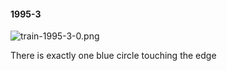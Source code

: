 #### 1995-3
![train-1995-3-0.png](https://github.com/lil-lab/nlvr/raw/master/nlvr/train/images/35/train-1995-3-0.png "train-1995-3-0.png")

There is exactly one blue circle touching the edge
